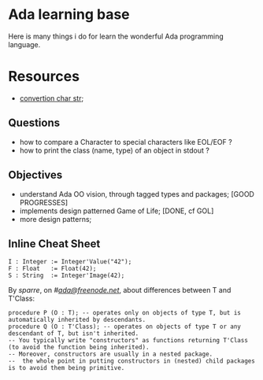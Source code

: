 # Ada learning base
Here is many things i do for learn the wonderful Ada programming language.  

# Resources
- [convertion char str](http://www.adapower.com/index.php?Command=Class&ClassID=Basics&CID=2);


## Questions
- how to compare a Character to special characters like EOL/EOF ?
- how to print the class (name, type) of an object in stdout ?


## Objectives
- understand Ada OO vision, through tagged types and packages; [GOOD PROGRESSES]
- implements design patterned Game of Life;  [DONE, cf GOL]
- more design patterns;


## Inline Cheat Sheet

    I : Integer := Integer'Value("42");
    F : Float   := Float(42);
    S : String  := Integer'Image(42);

By *sparre*, on *#ada@freenode.net*, about differences between T and T'Class:

    procedure P (O : T); -- operates only on objects of type T, but is automatically inherited by descendants.
    procedure Q (O : T'Class); -- operates on objects of type T or any descendant of T, but isn't inherited.
    -- You typically write "constructors" as functions returning T'Class (to avoid the function being inherited).
    -- Moreover, constructors are usually in a nested package.
    --  the whole point in putting constructors in (nested) child packages is to avoid them being primitive.

